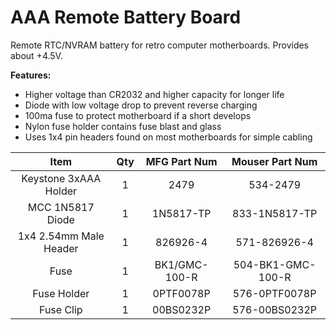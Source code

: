 # AAA Remote Battery Board
 Remote RTC/NVRAM battery for retro computer motherboards. Provides about +4.5V.

 **Features:**
 * Higher voltage than CR2032 and higher capacity for longer life
 * Diode with low voltage drop to prevent reverse charging
 * 100ma fuse to protect motherboard if a short develops
 * Nylon fuse holder contains fuse blast and glass
 * Uses 1x4 pin headers found on most motherboards for simple cabling

**Item**|**Qty**|**MFG Part Num**|**Mouser Part Num**
:-----:|:-----:|:-----:|:-----:
Keystone 3xAAA Holder|1|2479|534-2479
MCC 1N5817 Diode|1|1N5817-TP|833-1N5817-TP
1x4 2.54mm Male Header|1|826926-4|571-826926-4
Fuse|1|BK1/GMC-100-R|504-BK1-GMC-100-R
Fuse Holder|1|0PTF0078P|576-0PTF0078P
Fuse Clip|1|00BS0232P|576-00BS0232P
